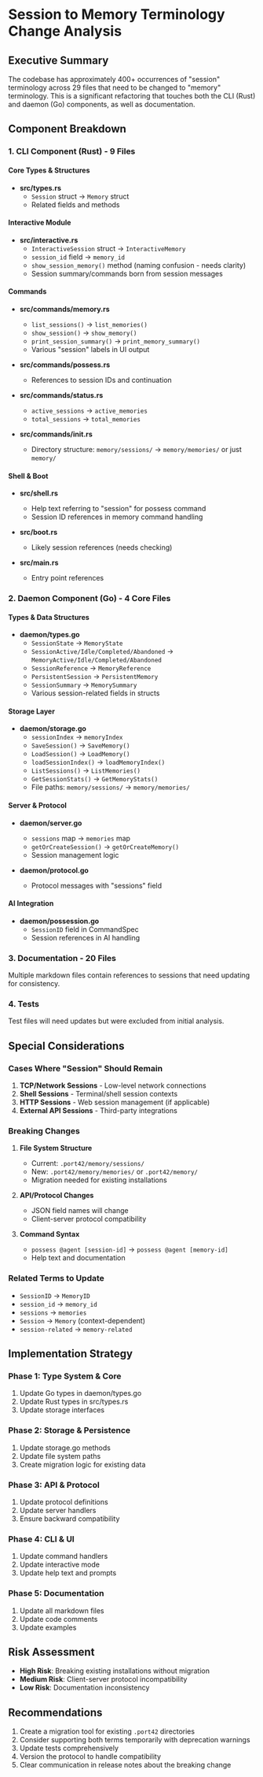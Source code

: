 # Session to Memory Terminology Change Analysis

## Executive Summary

The codebase has approximately 400+ occurrences of "session" terminology across 29 files that need to be changed to "memory" terminology. This is a significant refactoring that touches both the CLI (Rust) and daemon (Go) components, as well as documentation.

## Component Breakdown

### 1. CLI Component (Rust) - 9 Files

#### Core Types & Structures
- **src/types.rs**
  - `Session` struct → `Memory` struct
  - Related fields and methods

#### Interactive Module
- **src/interactive.rs** 
  - `InteractiveSession` struct → `InteractiveMemory`
  - `session_id` field → `memory_id`
  - `show_session_memory()` method (naming confusion - needs clarity)
  - Session summary/commands born from session messages

#### Commands
- **src/commands/memory.rs**
  - `list_sessions()` → `list_memories()`
  - `show_session()` → `show_memory()`
  - `print_session_summary()` → `print_memory_summary()`
  - Various "session" labels in UI output

- **src/commands/possess.rs**
  - References to session IDs and continuation

- **src/commands/status.rs**
  - `active_sessions` → `active_memories`
  - `total_sessions` → `total_memories`

- **src/commands/init.rs**
  - Directory structure: `memory/sessions/` → `memory/memories/` or just `memory/`

#### Shell & Boot
- **src/shell.rs**
  - Help text referring to "session" for possess command
  - Session ID references in memory command handling

- **src/boot.rs**
  - Likely session references (needs checking)

- **src/main.rs**
  - Entry point references

### 2. Daemon Component (Go) - 4 Core Files

#### Types & Data Structures
- **daemon/types.go**
  - `SessionState` → `MemoryState`
  - `SessionActive/Idle/Completed/Abandoned` → `MemoryActive/Idle/Completed/Abandoned`
  - `SessionReference` → `MemoryReference`
  - `PersistentSession` → `PersistentMemory`
  - `SessionSummary` → `MemorySummary`
  - Various session-related fields in structs

#### Storage Layer
- **daemon/storage.go**
  - `sessionIndex` → `memoryIndex`
  - `SaveSession()` → `SaveMemory()`
  - `LoadSession()` → `LoadMemory()`
  - `loadSessionIndex()` → `loadMemoryIndex()`
  - `ListSessions()` → `ListMemories()`
  - `GetSessionStats()` → `GetMemoryStats()`
  - File paths: `memory/sessions/` → `memory/memories/`

#### Server & Protocol
- **daemon/server.go**
  - `sessions` map → `memories` map
  - `getOrCreateSession()` → `getOrCreateMemory()`
  - Session management logic

- **daemon/protocol.go**
  - Protocol messages with "sessions" field

#### AI Integration
- **daemon/possession.go**
  - `SessionID` field in CommandSpec
  - Session references in AI handling

### 3. Documentation - 20 Files

Multiple markdown files contain references to sessions that need updating for consistency.

### 4. Tests

Test files will need updates but were excluded from initial analysis.

## Special Considerations

### Cases Where "Session" Should Remain

1. **TCP/Network Sessions** - Low-level network connections
2. **Shell Sessions** - Terminal/shell session contexts
3. **HTTP Sessions** - Web session management (if applicable)
4. **External API Sessions** - Third-party integrations

### Breaking Changes

1. **File System Structure**
   - Current: `.port42/memory/sessions/`
   - New: `.port42/memory/memories/` or `.port42/memory/`
   - Migration needed for existing installations

2. **API/Protocol Changes**
   - JSON field names will change
   - Client-server protocol compatibility

3. **Command Syntax**
   - `possess @agent [session-id]` → `possess @agent [memory-id]`
   - Help text and documentation

### Related Terms to Update

- `SessionID` → `MemoryID`
- `session_id` → `memory_id`
- `sessions` → `memories`
- `Session` → `Memory` (context-dependent)
- `session-related` → `memory-related`

## Implementation Strategy

### Phase 1: Type System & Core
1. Update Go types in daemon/types.go
2. Update Rust types in src/types.rs
3. Update storage interfaces

### Phase 2: Storage & Persistence
1. Update storage.go methods
2. Update file system paths
3. Create migration logic for existing data

### Phase 3: API & Protocol
1. Update protocol definitions
2. Update server handlers
3. Ensure backward compatibility

### Phase 4: CLI & UI
1. Update command handlers
2. Update interactive mode
3. Update help text and prompts

### Phase 5: Documentation
1. Update all markdown files
2. Update code comments
3. Update examples

## Risk Assessment

- **High Risk**: Breaking existing installations without migration
- **Medium Risk**: Client-server protocol incompatibility
- **Low Risk**: Documentation inconsistency

## Recommendations

1. Create a migration tool for existing `.port42` directories
2. Consider supporting both terms temporarily with deprecation warnings
3. Update tests comprehensively
4. Version the protocol to handle compatibility
5. Clear communication in release notes about the breaking change